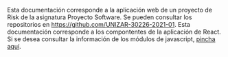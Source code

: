 Esta documentación corresponde a la aplicación web de un proyecto de Risk de la asignatura Proyecto Software. Se pueden consultar los repositorios en https://github.com/UNIZAR-30226-2021-01.
Esta documentación corresponde a los compontentes de la aplicación de React. Si se desea consultar la información de los módulos de javascript, [pincha aquí](./jsdoc).
